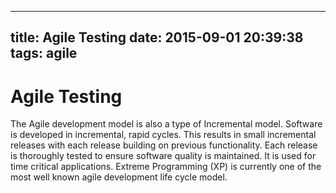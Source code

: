 ---
title: Agile Testing
date: 2015-09-01 20:39:38
tags: agile
-----------
# Agile Testing
The Agile development model is also a type of Incremental model. Software is developed in incremental, rapid cycles. This results in small incremental releases with each release building on previous functionality. Each release is thoroughly tested to ensure software quality is maintained. It is used for time critical applications.  Extreme Programming (XP) is currently one of the most well known agile development life cycle model.